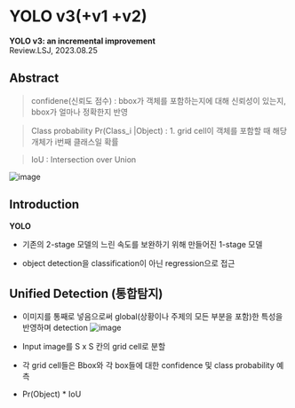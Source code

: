# YOLO v3(+v1 +v2)
**YOLO v3: an incremental improvement**   
Review.LSJ, 2023.08.25   
## Abstract 

> confidene(신뢰도 점수) : bbox가 객체를 포함하는지에 대해 신뢰성이 있는지, bbox가 얼마나 정확한지 반영

> Class probability  Pr(Class_i  |Object)  : 1. grid cell이 객체를 포함할 때 해당 개체가 i번째 클래스일 확률

> IoU : Intersection over Union

![image](https://github.com/sj990710/Thesis_Review/assets/127752372/4a0e4ffd-9d13-48f5-b4cd-d493294b0ac2)

## Introduction
**YOLO**
* 기존의 2-stage 모델의 느린 속도를 보완하기 위해 만들어진 1-stage 모델

* object detection을 classification이 아닌 regression으로 접근

## Unified Detection (통합탐지)

* 이미지를 통째로 넣음으로써 global(상황이나 주제의 모든 부분을 포함)한 특성을 반영하며 detection
![image](https://github.com/sj990710/Thesis_Review/assets/127752372/6309213a-8b1d-4ed4-84b0-dd7febf337aa)
* Input image를 S x S 칸의 grid cell로 분할

* 각 grid cell들은 Bbox와 각 box들에 대한 confidence 및 class probability 예측
*   Pr(Object) * IoU
